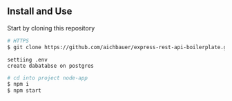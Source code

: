 ## Install and Use

Start by cloning this repository

```sh
# HTTPS
$ git clone https://github.com/aichbauer/express-rest-api-boilerplate.git
```

```shell script
settiing .env
create dabatabse on postgres
```

```sh
# cd into project node-app
$ npm i
$ npm start
```

